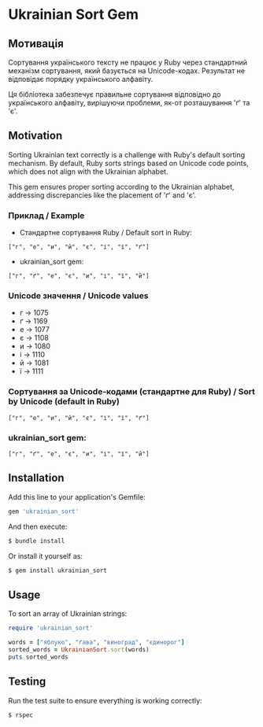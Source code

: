 # Ukrainian Sort Gem

## Мотивація
Сортування українського тексту не працює у Ruby через стандартний механізм сортування, який базується на Unicode-кодах. Результат не відповідає порядку українського алфавіту.

Ця бібліотека забезпечує правильне сортування відповідно до українського алфавіту, вирішуючи проблеми, як-от розташування 'ґ' та 'є'.

## Motivation
Sorting Ukrainian text correctly is a challenge with Ruby's default sorting mechanism. By default, Ruby sorts strings based on Unicode code points, which does not align with the Ukrainian alphabet.

This gem ensures proper sorting according to the Ukrainian alphabet, addressing discrepancies like the placement of 'ґ' and 'є'.

### Приклад / Example
- Стандартне сортування Ruby / Default sort in Ruby:
```
["г", "е", "и", "й", "є", "і", "ї", "ґ"]
```
- ukrainian_sort gem:
```
["г", "ґ", "е", "є", "и", "і", "ї", "й"]
```

### Unicode значення / Unicode values
- г -> 1075
- ґ -> 1169
- е -> 1077
- є -> 1108
- и -> 1080
- і -> 1110
- й -> 1081
- ї -> 1111

### Сортування за Unicode-кодами (стандартне для Ruby) / Sort by Unicode (default in Ruby)
```
["г", "е", "и", "й", "є", "і", "ї", "ґ"]
```
### ukrainian_sort gem:
```
["г", "ґ", "е", "є", "и", "і", "ї", "й"]
```


## Installation
Add this line to your application's Gemfile:

```ruby
gem 'ukrainian_sort'
```

And then execute:

```bash
$ bundle install
```

Or install it yourself as:

```bash
$ gem install ukrainian_sort
```

## Usage
To sort an array of Ukrainian strings:

```ruby
require 'ukrainian_sort'

words = ["яблуко", "ґава", "виноград", "єдинорог"]
sorted_words = UkrainianSort.sort(words)
puts sorted_words
```

## Testing
Run the test suite to ensure everything is working correctly:

```bash
$ rspec
```